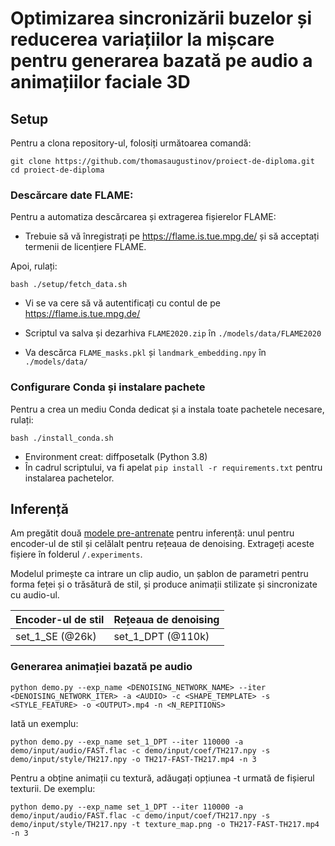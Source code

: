 # Optimizarea sincronizării buzelor și reducerea variațiilor la mișcare pentru generarea bazată pe audio a animațiilor faciale 3D


## Setup

Pentru a clona repository-ul, folosiți următoarea comandă:

```shell
git clone https://github.com/thomasaugustinov/proiect-de-diploma.git
cd proiect-de-diploma
```

### Descărcare date FLAME:

Pentru a automatiza descărcarea și extragerea fișierelor FLAME:
- Trebuie să vă înregistrați pe https://flame.is.tue.mpg.de/ și să acceptați termenii de licențiere FLAME.

Apoi, rulați:

  ```shell
  bash ./setup/fetch_data.sh
  ```
  - Vi se va cere să vă autentificați cu contul de pe https://flame.is.tue.mpg.de/

 - Scriptul va salva și dezarhiva `FLAME2020.zip` în `./models/data/FLAME2020`

 - Va descărca `FLAME_masks.pkl` și `landmark_embedding.npy` în `./models/data/`

### Configurare Conda și instalare pachete

Pentru a crea un mediu Conda dedicat și a instala toate pachetele necesare, rulați:

  ```shell
  bash ./install_conda.sh
  ```

  - Environment creat: diffposetalk (Python 3.8)
  - În cadrul scriptului, va fi apelat `pip install -r requirements.txt` pentru instalarea pachetelor.

## Inferență

Am pregătit două [modele pre-antrenate](https://drive.google.com/drive/folders/1LATcnnGqhuik1UCI7qUip5A4KAbeF2EQ?usp=drive_link) pentru inferență: unul pentru encoder-ul de stil și celălalt pentru rețeaua de denoising. Extrageți aceste fișiere în folderul `/.experiments`.


Modelul primește ca intrare un clip audio, un șablon de parametri pentru forma feței și o trăsătură de stil, și produce animații stilizate și sincronizate cu audio-ul.

| Encoder-ul de stil         | Rețeaua de denoising      |
| -------------------------- | ------------------------- | 
| set\_1\_SE (@26k) | set\_1\_DPT (@110k) |


### Generarea animației bazată pe audio

```shell
python demo.py --exp_name <DENOISING_NETWORK_NAME> --iter <DENOISING_NETWORK_ITER> -a <AUDIO> -c <SHAPE_TEMPLATE> -s <STYLE_FEATURE> -o <OUTPUT>.mp4 -n <N_REPITIONS>
```

Iată un exemplu:

```shell
python demo.py --exp_name set_1_DPT --iter 110000 -a demo/input/audio/FAST.flac -c demo/input/coef/TH217.npy -s demo/input/style/TH217.npy -o TH217-FAST-TH217.mp4 -n 3
```

Pentru a obține animații cu textură, adăugați opțiunea -t urmată de fișierul texturii. De exemplu:

```shell
python demo.py --exp_name set_1_DPT --iter 110000 -a demo/input/audio/FAST.flac -c demo/input/coef/TH217.npy -s demo/input/style/TH217.npy -t texture_map.png -o TH217-FAST-TH217.mp4 -n 3
```
